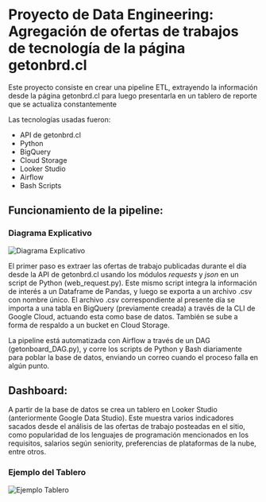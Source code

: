 # Proyecto de Data Engineering: Agregación de ofertas de trabajos de tecnología de la página getonbrd.cl
Este proyecto consiste en crear una pipeline ETL, extrayendo la información desde la página getonbrd.cl para luego presentarla en un tablero de reporte que se actualiza constantemente

Las tecnologías usadas fueron:
- API de getonbrd.cl
- Python
- BigQuery
- Cloud Storage
- Looker Studio
- Airflow
- Bash Scripts

## Funcionamiento de la pipeline:

### Diagrama Explicativo
![Diagrama Explicativo](https://github.com/sebakjal/first_DE_project/blob/main/FLowDiagram.png)

El primer paso es extraer las ofertas de trabajo publicadas durante el día desde la API de getonbrd.cl usando los módulos *requests* y *json* en un script de Python (web_request.py). Este mismo script integra la información de interés a un Dataframe de Pandas, y luego se exporta a un archivo .csv con nombre único. El archivo .csv correspondiente al presente día se importa a una tabla en BigQuery (previamente creada) a través de la CLI de Google Cloud, actuando esta como base de datos. También se sube a forma de respaldo a un bucket en Cloud Storage.

La pipeline está automatizada con Airflow a través de un DAG (getonboard_DAG.py), y corre los scripts de Python y Bash diariamente para poblar la base de datos, enviando un correo cuando el proceso falla en algún punto.

## Dashboard:
A partir de la base de datos se crea un tablero en Looker Studio (anteriormente Google Data Studio). Este muestra varios indicadores sacados desde el análisis de las ofertas de trabajo posteadas en el sitio, como popularidad de los lenguajes de programación mencionados en los requisitos, salarios según seniority, preferencias de plataformas de la nube, entre otros.

### Ejemplo del Tablero
![Ejemplo Tablero](https://github.com/sebakjal/first_DE_project/blob/main/TableroEjemplo.png)
